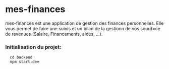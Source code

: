 # mes-finances


mes-finances est une application de gestion des finances personnelles. Elle vous permet de faire une suivis et un bilan de la gestionn de vos sourd=ce de revenues (Salaire, Financements, aides, ...).

### Initialisation du projet:
```shell
  cd backend
  npm start:dev
```
